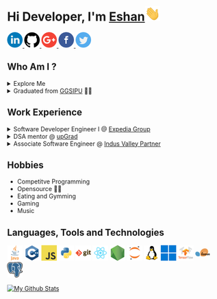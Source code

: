# Hi Developer, I'm <a href="https://github.com/Eshan-Agarwal">Eshan</a><img src="https://raw.githubusercontent.com/Eshan-Agarwal/Eshan-Agarwal/main/gifs/Hi.gif" width="36px">

<p float="left">
<a href="https://www.linkedin.com/in/eshan-agarwal-b14a2117b/" title="Linkedin">
    <img src="https://raw.githubusercontent.com/Eshan-Agarwal/Eshan-Agarwal/main/logos/linkedin.png" width="36px"/>
</a>
<a href="https://github.com/Eshan-Agarwal" title="GitHub">
    <img src="https://raw.githubusercontent.com/Eshan-Agarwal/Eshan-Agarwal/main/logos/github.png" width="36px"/>
</a>

<a href="mailto:eshanagarwal12@gmail.com" title="E-mail">
    <img src="https://raw.githubusercontent.com/Eshan-Agarwal/Eshan-Agarwal/main/logos/google-plus.png" width="36px"/>
</a>
<a href="https://www.facebook.com/eshan.agarwal.549/" title="Facebook">
    <img src="https://raw.githubusercontent.com/Eshan-Agarwal/Eshan-Agarwal/main/logos/facebook.png" width="36px"/>
</a>
<a href="https://twitter.com/Eshan__Agarwal" title="Twitter">
    <img src="https://raw.githubusercontent.com/Eshan-Agarwal/Eshan-Agarwal/main/logos/twitter.png" width="36px"/>
</a>
</p>

## Who Am I ?
<details>
<summary>Explore Me</summary>
<ul>
    <li>I am Eshan Agarwal, Graduated from GGSIPU, New Delhi, majored in EEE with 8.2 CGPA</li>
  <li>Currently I am SDE1 - Backend @ Expedia Group, where I am trying to make travel easy by providing post stay experience</li>
  <li>I am passionate code with coffee and stylus on my desk</li>
    <li>Also I am DSA Mentor at upGrad, where I am sharing my coding knowledge with students</li>
    <li>I am from Rajasthan, Bikaner, and I love Rajasthan for their culture, forts and royalty.</li>
   
</ul>
</details>
<details>
<summary>Graduated from <a href="http://www.ipu.ac.in/">GGSIPU</a> 👨‍🎓</summary>
<ul>
    <li>Aug 2017 --- Aug 2021</li>
  <li>Majored in Electrical & Electronics Engineering</li>
    
</ul>
</details>

## Work Experience

<details>
    <summary>Software Developer  Engineer I @ <a href="https://www.expedia.com/">Expedia Group</a></summary>
<ul>
    <li>Jan 2022 --- Present</li>
  <li>Working with Post Stay Experience Team</li>
  <li>Working as Backend Engineer, on DropWizard, Sprint Boot, REST, GraphQL, Postres SQL stack</li>
    </ul>
</details>
<details>
    <summary>DSA mentor @ <a href="https://www.upgrad.com/gb/">upGrad</a></summary>
<ul>
   <li>Jan 2021 --- Present</li>
  <li>Teaching Data Structures and Algorithms in Java and Python</li>
  <li>Have Experience of handling batch of 80 students from LPU, , mentoring in their learning, development and implementation of projects</li>
  <li>Sampled all DSA foundation Content of UpGrad.</li>
</ul>
    </details>
    <details>
<summary>Associate Software Engineer @ <a href="https://www.ivp.in/">Indus Valley Partner</a></summary>
<ul>
    <li>July 2021 --- Jan 2022</li>
  <li>IVP Data Warehouse (Polaris) makes it easy for asset managers to collate,
cleanse, enrich, and manage enterprise data from internal systems, fund
administrators, brokers, counterparties, and third-party systems.</li>
  <li>Worked on JavaScript(ES6), React.JS, JQuery, ASP.Net, C#, SQL Server tech stack.</li>
    <li> Debugged various day-to-day issues faced by IVP clients in various Polaris versions.</li>
    <li> Developed Configurations screen for Polaris Excel Addin plugin and Compliance module.</li>
</ul>
</details>

## Hobbies

* Competitve Programming
* Opensource 👨‍💻
* Eating and Gymming
* Gaming
* Music



## Languages, Tools and Technologies

<p float="left">
<img width="36px" title="Java" src="https://raw.githubusercontent.com/github/explore/80688e429a7d4ef2fca1e82350fe8e3517d3494d/topics/java/java.png">
<img width="36px" title="C++" src="https://raw.githubusercontent.com/github/explore/80688e429a7d4ef2fca1e82350fe8e3517d3494d/topics/cpp/cpp.png">
<img width="36px" title="JavaScript" src="https://raw.githubusercontent.com/github/explore/80688e429a7d4ef2fca1e82350fe8e3517d3494d/topics/javascript/javascript.png">
<img width="36px" title="Python" src="https://raw.githubusercontent.com/github/explore/80688e429a7d4ef2fca1e82350fe8e3517d3494d/topics/python/python.png">

<img width="36px" title="Git" src="https://raw.githubusercontent.com/github/explore/80688e429a7d4ef2fca1e82350fe8e3517d3494d/topics/git/git.png">
<img width="36px" title="React" src="https://raw.githubusercontent.com/github/explore/80688e429a7d4ef2fca1e82350fe8e3517d3494d/topics/react/react.png">
<img width="36px" title="Node.Js" src="https://raw.githubusercontent.com/github/explore/80688e429a7d4ef2fca1e82350fe8e3517d3494d/topics/nodejs/nodejs.png">
<img width="36px" title="Jupyter notebook" src="https://raw.githubusercontent.com/github/explore/80688e429a7d4ef2fca1e82350fe8e3517d3494d/topics/jupyter-notebook/jupyter-notebook.png">
<img width="36px" title="Linux" src="https://raw.githubusercontent.com/github/explore/80688e429a7d4ef2fca1e82350fe8e3517d3494d/topics/linux/linux.png">
<img width="36px" title="Windows" src="https://raw.githubusercontent.com/github/explore/80688e429a7d4ef2fca1e82350fe8e3517d3494d/topics/windows/windows.png">
<img width="36px" title="Tensorflow" src="https://raw.githubusercontent.com/github/explore/80688e429a7d4ef2fca1e82350fe8e3517d3494d/topics/tensorflow/tensorflow.png">
<img width="36px" title="Scikit-learn" src="https://raw.githubusercontent.com/github/explore/80688e429a7d4ef2fca1e82350fe8e3517d3494d/topics/scikit-learn/scikit-learn.png">
<img width="36px" title="PostgreSQL" src="https://raw.githubusercontent.com/github/explore/80688e429a7d4ef2fca1e82350fe8e3517d3494d/topics/postgresql/postgresql.png">
</p>

[![My Github Stats](https://github-readme-stats.vercel.app/api?username=Eshan-Agarwal&show_icons=true&count_private=true&include_all_commits=true)](https://github.com/Eshan-Agarwal)

